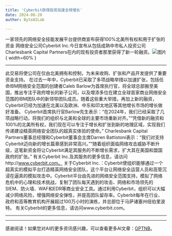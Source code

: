 ```yaml
---
title: 'Cyberbit获得投资加速全球增长'
date: 2024-08-20
author: ByteAILab

---
```


一家领先的网络安全技能发展平台提供商宣布获得100%北美所有权和用于扩张的资金
网络安全公司Cyberbit Inc.今日宣布从包括成熟中市私人投资公司Charlesbank Capital Partners在内的现有投资者那里获得了新一轮融资。![图片](https://ai-techpark.com/wp-content/uploads/2024/08/Cyberbit-960x540.jpg){ width=60% }

---
此交易将使公司在仅由北美拥有和控制，为未来收购、扩张和产品开发提供了重要资金支持。
在过去一年中，Cyberbit已采取了多项战略举措以加速扩张，包括任命IBM网络安全范围的创建者Caleb Barlow为首席执行官，将全球总部搬至美国，推出专注于政府增长的新子公司，以及增添多位在建立全球首家商业网络安全范围的IBM团队中的新领导团队成员。随着这些重大举措，再加上新的融资，Cyberbit已经为加速在北美以及欧洲、中东和印太地区等其他增长市场的增长做好准备。
Cyberbit首席执行官Barlow先生表示：“在2024年，我们已经采取了几项战略行动，将我们的组织与北美和全球的主要市场重新对齐。”“凭借新的融资和100%的北美所有权，我们现在可以专注于增长和扩张到新的地理区域，实现我们传递建设精英网络安全团队的超真实体验的使命。”
Charlesbank Capital Partners董事总经理和Cyberbit董事会主席Darren Battistoni表示：“我们对支持Cyberbit迈向新的增长篇章感到非常高兴。”“随着组织面临网络攻击威胁不断升级，这笔新资金将让Cyberbit满足其服务的不断增长需求，扩大其在美国和盟国政府的扩张。”
有关Cyberbit Inc.及其服务的更多信息，请访问http://www.cyberbit.com。
关于Cyberbit Inc.：Cyberbit使组织能够通过一个超真实的模拟平台打造精英网络安全团队，这个平台让网络安全运营人员和高管沉浸在逼真的模拟攻击中。Cyberbit平台由先进的网络安全范围支持，模拟了网络危机中的心理和技术挑战，复制了团队每天遇到的攻击、网络和市场领先的SIEM、防火墙、WAF和EDR等商业安全工具。通过利用Cyberbit，组织可以大幅减少网络风险，增强网络安全弹性，并提高团队留存率。Cyberbit每年在行业、政府和高等教育机构开展超过100万小时的演练，并总部位于马萨诸塞州纽伯里波特。
有关Cyberbit的更多信息，请访问www.cyberbit.com。

---
---
感谢阅读！如果您对AI的更多资讯感兴趣，可以查看更多AI文章：[GPTNB](https://gptnb.com)。
